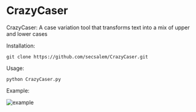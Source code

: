 # CrazyCaser
CrazyCaser: A case variation tool that transforms text into a mix of upper and lower cases

Installation:

```
git clone https://github.com/secsalem/CrazyCaser.git
```
Usage:

```
python CrazyCaser.py 
```

Example:


![example](https://github.com/secsalem/CrazyCaser/assets/122979557/ad8fa9a6-b117-4622-9aa3-4494078fef82)
